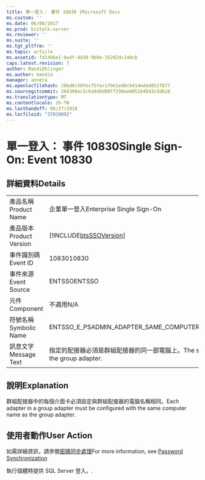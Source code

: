 ```yaml
---
title: 單一登入： 事件 10830 |Microsoft Docs
ms.custom: ''
ms.date: 06/08/2017
ms.prod: biztalk-server
ms.reviewer: ''
ms.suite: ''
ms.tgt_pltfrm: ''
ms.topic: article
ms.assetid: fd149be1-0a4f-4d39-9b0e-35202dc140cb
caps.latest.revision: 7
author: MandiOhlinger
ms.author: mandia
manager: anneta
ms.openlocfilehash: 28bd8c50fecf5fec1f9e1ed6c6414ed4d852f877
ms.sourcegitcommit: 266308ec5c6a9d8d80ff298ee6051b4843c5d626
ms.translationtype: MT
ms.contentlocale: zh-TW
ms.lasthandoff: 06/27/2018
ms.locfileid: "37019092"
---
```

# <a name="single-sign-on-event-10830"></a><span data-ttu-id="e622e-102">單一登入： 事件 10830</span><span class="sxs-lookup"><span data-stu-id="e622e-102">Single Sign-On: Event 10830</span></span>
## <a name="details"></a><span data-ttu-id="e622e-103">詳細資料</span><span class="sxs-lookup"><span data-stu-id="e622e-103">Details</span></span>  
  
|                 |                                                                          |
|-----------------|--------------------------------------------------------------------------|
|  <span data-ttu-id="e622e-104">產品名稱</span><span class="sxs-lookup"><span data-stu-id="e622e-104">Product Name</span></span>   |                        <span data-ttu-id="e622e-105">企業單一登入</span><span class="sxs-lookup"><span data-stu-id="e622e-105">Enterprise Single Sign-On</span></span>                         |
| <span data-ttu-id="e622e-106">產品版本</span><span class="sxs-lookup"><span data-stu-id="e622e-106">Product Version</span></span> |        [!INCLUDE[btsSSOVersion](../includes/btsssoversion-md.md)]        |
|    <span data-ttu-id="e622e-107">事件識別碼</span><span class="sxs-lookup"><span data-stu-id="e622e-107">Event ID</span></span>     |                                  <span data-ttu-id="e622e-108">10830</span><span class="sxs-lookup"><span data-stu-id="e622e-108">10830</span></span>                                   |
|  <span data-ttu-id="e622e-109">事件來源</span><span class="sxs-lookup"><span data-stu-id="e622e-109">Event Source</span></span>   |                                  <span data-ttu-id="e622e-110">ENTSSO</span><span class="sxs-lookup"><span data-stu-id="e622e-110">ENTSSO</span></span>                                  |
|    <span data-ttu-id="e622e-111">元件</span><span class="sxs-lookup"><span data-stu-id="e622e-111">Component</span></span>    |                                   <span data-ttu-id="e622e-112">不適用</span><span class="sxs-lookup"><span data-stu-id="e622e-112">N/A</span></span>                                    |
|  <span data-ttu-id="e622e-113">符號名稱</span><span class="sxs-lookup"><span data-stu-id="e622e-113">Symbolic Name</span></span>  |                  <span data-ttu-id="e622e-114">ENTSSO_E_PSADMIN_ADAPTER_SAME_COMPUTER</span><span class="sxs-lookup"><span data-stu-id="e622e-114">ENTSSO_E_PSADMIN_ADAPTER_SAME_COMPUTER</span></span>                  |
|  <span data-ttu-id="e622e-115">訊息文字</span><span class="sxs-lookup"><span data-stu-id="e622e-115">Message Text</span></span>   | <span data-ttu-id="e622e-116">指定的配接器必須是群組配接器的同一部電腦上。</span><span class="sxs-lookup"><span data-stu-id="e622e-116">The specified adapter must be on the same computer as the group adapter.</span></span> |
  
## <a name="explanation"></a><span data-ttu-id="e622e-117">說明</span><span class="sxs-lookup"><span data-stu-id="e622e-117">Explanation</span></span>  
 <span data-ttu-id="e622e-118">群組配接器中的每個介面卡必須設定與群組配接器的電腦名稱相同。</span><span class="sxs-lookup"><span data-stu-id="e622e-118">Each adapter in a group adapter must be configured with the same computer name as the group adapter.</span></span>  
  
## <a name="user-action"></a><span data-ttu-id="e622e-119">使用者動作</span><span class="sxs-lookup"><span data-stu-id="e622e-119">User Action</span></span>  
 <span data-ttu-id="e622e-120">如需詳細資訊，請參閱[密碼同步處理](../core/password-synchronization2.md)</span><span class="sxs-lookup"><span data-stu-id="e622e-120">For more information, see [Password Synchronization](../core/password-synchronization2.md)</span></span>  
  
 <span data-ttu-id="e622e-121">執行個體時提供 SQL Server 登入。</span><span class="sxs-lookup"><span data-stu-id="e622e-121">.</span></span>